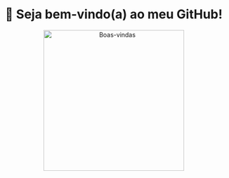 <div align="center">

# 👋 Seja bem-vindo(a) ao meu GitHub!

<img src="https://i.pinimg.com/originals/72/0c/c4/720cc43d757ee638ad5054a05220fafe.gif" height="320" alt="Boas-vindas" />

</div>


<!--
**MariaEduardaMoreiraV/MariaEduardaMoreiraV** is a ✨ _special_ ✨ repository because its `README.md` (this file) appears on your GitHub profile.

Here are some ideas to get you started:

- 🔭 I’m currently working on ...
- 🌱 I’m currently learning ...
- 👯 I’m looking to collaborate on ...
- 🤔 I’m looking for help with ...
- 💬 Ask me about ...
- 📫 How to reach me: ...
- 😄 Pronouns: ...
- ⚡ Fun fact: ...
-->
